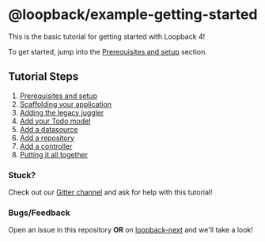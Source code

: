 # @loopback/example-getting-started

This is the basic tutorial for getting started with Loopback 4!

To get started, jump into the
[Prerequisites and setup](docs/1-prerequisites-and-setup) section.

## Tutorial Steps

1. [Prerequisites and setup](docs/1-prerequisites-and-setup)
1. [Scaffolding your application](docs/2-scaffold-app)
1. [Adding the legacy juggler](docs/3-add-legacy-juggler)
1. [Add your Todo model](docs/4-todo-model)
1. [Add a datasource](docs/5-datasource)
1. [Add a repository](docs/6-repository)
1. [Add a controller](docs/7-controller)
1. [Putting it all together](docs/8-putting-it-together)

### Stuck?
Check out our [Gitter channel](https://gitter.im/strongloop/loopback) and ask
for help with this tutorial!

### Bugs/Feedback
Open an issue in this repository **OR** on [loopback-next](https://github.com/strongloop/loopback-next) and we'll take a look!
